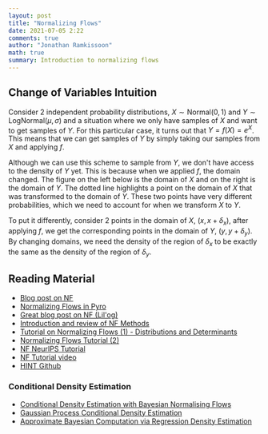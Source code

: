 ```yaml
---
layout: post
title: "Normalizing Flows"
date: 2021-07-05 2:22
comments: true
author: "Jonathan Ramkissoon"
math: true
summary: Introduction to normalizing flows
---
```



## Change of Variables Intuition 

Consider 2 independent probability distributions, $X \sim \text{Normal}(0, 1)$ and $Y \sim \text{LogNormal}(\mu, \sigma)$ and a situation where we only have samples of $X$ and want to get samples of $Y$. For this particular case, it turns out that $Y = f(X) = e^X$. This means that we can get samples of $Y$ by simply taking our samples from $X$ and applying $f$. 

Although we can use this scheme to sample from $Y$, we don't have access to the density of $Y$ yet. This is because when we applied $f$, the domain changed. The figure on the left below is the domain of $X$ and on the right is the domain of $Y$. The dotted line highlights a point on the domain of $X$ that was transformed to the domain of $Y$. These two points have very different probabilities, which we need to account for when we transform $X$ to $Y$. 

To put it differently, consider 2 points in the domain of $X$, $(x, x + \delta_x)$, after applying $f$, we get the corresponding points in the domain of $Y$, $(y, y + \delta_y)$. By changing domains, we need the density of the region of $\delta_x$ to be exactly the same as the density of the region of $\delta_y$.

## Reading Material

- [Blog post on NF](http://akosiorek.github.io/ml/2018/04/03/norm_flows.html)
- [Normalizing Flows in Pyro](https://pyro.ai/examples/normalizing_flows_i.html)
- [Great blog post on NF (Lil'og)](https://lilianweng.github.io/lil-log/2018/10/13/flow-based-deep-generative-models.html)
- [Introduction and review of NF Methods](https://arxiv.org/abs/1908.09257)
- [Tutorial on Normalizing Flows (1) - Distributions and Determinants](https://blog.evjang.com/2018/01/nf1.html)
- [Normalizing Flows Tutorial (2)](https://blog.evjang.com/2018/01/nf2.html)
- [NF NeurIPS Tutorial](https://www.youtube.com/watch?v=u3vVyFVU_lI)
- [NF Tutorial video](https://www.youtube.com/watch?v=i7LjDvsLWCg)
- [HINT Github](https://github.com/VLL-HD/HINT)


### Conditional Density Estimation

- [Conditional Density Estimation with Bayesian Normalising Flows](https://arxiv.org/pdf/1802.04908.pdf)
- [Gaussian Process Conditional Density Estimation](https://papers.nips.cc/paper/2018/file/6a61d423d02a1c56250dc23ae7ff12f3-Paper.pdf)
- [Approximate Bayesian Computation via Regression Density Estimation](https://arxiv.org/abs/1212.1479)

